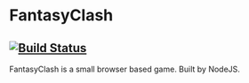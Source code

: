 # FantasyClash

[![Build Status](https://travis-ci.org/Sch-Tomi/FantasyClash.svg?branch=master)](https://travis-ci.org/Sch-Tomi/FantasyClash)
---

FantasyClash is a small browser based game. Built by NodeJS.
